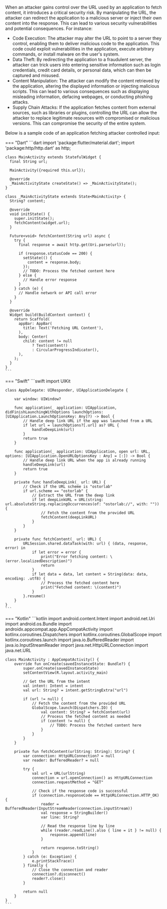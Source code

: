 When an attacker gains control over the URL used by an application to fetch content, it introduces a critical security risk. By manipulating the URL, the attacker can redirect the application to a malicious server or inject their own content into the response. This can lead to various security vulnerabilities and potential consequences. For instance:

* Code Execution: The attacker may alter the URL to point to a server they control, enabling them to deliver malicious code to the application. This code could exploit vulnerabilities in the application, execute arbitrary commands, or install malware on the user's system.
* Data Theft: By redirecting the application to a fraudulent server, the attacker can trick users into entering sensitive information such as login credentials, credit card details, or personal data, which can then be captured and misused.
* Content Manipulation: The attacker can modify the content retrieved by the application, altering the displayed information or injecting malicious scripts. This can lead to various consequences such as displaying misleading information, defacing webpages, or conducting phishing attacks.
* Supply Chain Attacks: If the application fetches content from external sources, such as libraries or plugins, controlling the URL can allow the attacker to replace legitimate resources with compromised or malicious versions. This can compromise the security of the entire system.

Below is a sample code of an application fetching attacker controlled input:


=== "Dart"
	```dart
	import 'package:flutter/material.dart';
	import 'package:http/http.dart' as http;
	
	class MainActivity extends StatefulWidget {
	  final String url;
	
	  MainActivity({required this.url});
	
	  @override
	  _MainActivityState createState() => _MainActivityState();
	}
	
	class _MainActivityState extends State<MainActivity> {
	  String? content;
	
	  @override
	  void initState() {
	    super.initState();
	    fetchContent(widget.url);
	  }
	
	  Future<void> fetchContent(String url) async {
	    try {
	      final response = await http.get(Uri.parse(url));
	
	      if (response.statusCode == 200) {
	        setState(() {
	          content = response.body;
	        });
	        // TODO: Process the fetched content here
	      } else {
	        // Handle error response
	      }
	    } catch (e) {
	      // Handle network or API call error
	    }
	  }
	
	  @override
	  Widget build(BuildContext context) {
	    return Scaffold(
	      appBar: AppBar(
	        title: Text('Fetching URL Content'),
	      ),
	      body: Center(
	        child: content != null
	            ? Text(content!)
	            : CircularProgressIndicator(),
	      ),
	    );
	  }
	}
	```



=== "Swift"
	```swift
	import UIKit
	
	class AppDelegate: UIResponder, UIApplicationDelegate {
	
	    var window: UIWindow?
	
	    func application(_ application: UIApplication, didFinishLaunchingWithOptions launchOptions: [UIApplication.LaunchOptionsKey: Any]?) -> Bool {
	        // Handle deep link URL if the app was launched from a URL
	        if let url = launchOptions?[.url] as? URL {
	            handleDeepLink(url)
	        }
	        return true
	    }
	
	    func application(_ application: UIApplication, open url: URL, options: [UIApplication.OpenURLOptionsKey : Any] = [:]) -> Bool {
	        // Handle deep link URL when the app is already running
	        handleDeepLink(url)
	        return true
	    }
	
	    private func handleDeepLink(_ url: URL) {
	        // Check if the URL scheme is "ostorlab"
	        if url.scheme == "ostorlab" {
	            // Extract the URL from the deep link
	            if let deepLinkURL = URL(string: url.absoluteString.replacingOccurrences(of: "ostorlab://", with: "")) {
	                // Fetch the content from the provided URL
	                fetchContent(deepLinkURL)
	            }
	        }
	    }
	
	    private func fetchContent(_ url: URL) {
	        URLSession.shared.dataTask(with: url) { (data, response, error) in
	            if let error = error {
	                print("Error fetching content: \(error.localizedDescription)")
	                return
	            }
	            if let data = data, let content = String(data: data, encoding: .utf8) {
	                // Process the fetched content here
	                print("Fetched content: \(content)")
	            }
	        }.resume()
	    }
	}
	```


=== "Kotlin"
	```kotlin
	import android.content.Intent
	import android.net.Uri
	import android.os.Bundle
	import androidx.appcompat.app.AppCompatActivity
	import kotlinx.coroutines.Dispatchers
	import kotlinx.coroutines.GlobalScope
	import kotlinx.coroutines.launch
	import java.io.BufferedReader
	import java.io.InputStreamReader
	import java.net.HttpURLConnection
	import java.net.URL
	
	class MainActivity : AppCompatActivity() {
	    override fun onCreate(savedInstanceState: Bundle?) {
	        super.onCreate(savedInstanceState)
	        setContentView(R.layout.activity_main)
	
	        // Get the URL from the intent
	        val intent: Intent = intent
	        val url: String? = intent.getStringExtra("url")
	
	        if (url != null) {
	            // Fetch the content from the provided URL
	            GlobalScope.launch(Dispatchers.IO) {
	                val content: String? = fetchContent(url)
	                // Process the fetched content as needed
	                if (content != null) {
	                    // TODO: Process the fetched content here
	                }
	            }
	        }
	    }
	
	    private fun fetchContent(urlString: String): String? {
	        var connection: HttpURLConnection? = null
	        var reader: BufferedReader? = null
	
	        try {
	            val url = URL(urlString)
	            connection = url.openConnection() as HttpURLConnection
	            connection.requestMethod = "GET"
	
	            // Check if the response code is successful
	            if (connection.responseCode == HttpURLConnection.HTTP_OK) {
	                reader = BufferedReader(InputStreamReader(connection.inputStream))
	                val response = StringBuilder()
	                var line: String?
	
	                // Read the response line by line
	                while (reader.readLine().also { line = it } != null) {
	                    response.append(line)
	                }
	
	                return response.toString()
	            }
	        } catch (e: Exception) {
	            e.printStackTrace()
	        } finally {
	            // Close the connection and reader
	            connection?.disconnect()
	            reader?.close()
	        }
	
	        return null
	    }
	}
	```
